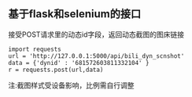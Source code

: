 ## 基于flask和selenium的接口
接受POST请求里的动态id字段，返回动态截图的图床链接
```
import requests
url = 'http://127.0.0.1:5000/api/bili_dyn_scnshot'
data = {'dynid' : '681572603811332104' }
r = requests.post(url,data)
```
注:截图样式受设备影响，比例需自行调整
